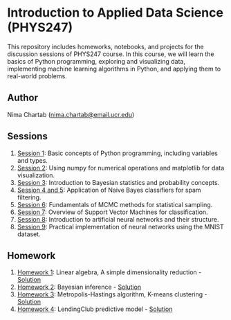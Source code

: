 # Introduction to Applied Data Science (PHYS247)

This repository includes homeworks, notebooks, and projects for the discussion sessions of PHYS247 course. In this course, we will learn the basics of Python programming, exploring and visualizing data, implementing machine learning algorithms in Python, and applying them to real-world problems.

## Author

Nima Chartab (nima.chartab@email.ucr.edu)

## Sessions

1. [Session 1](https://github.com/NimaChartab/Introduction-to-applied-data-science/blob/master/notebooks/session1.ipynb): Basic concepts of Python programming, including variables and types.
2. [Session 2](https://github.com/NimaChartab/Introduction-to-applied-data-science/blob/master/notebooks/Session2.ipynb): Using numpy for numerical operations and matplotlib for data visualization.
3. [Session 3](https://github.com/NimaChartab/Introduction-to-applied-data-science/blob/master/notebooks/Session3.ipynb): Introduction to Bayesian statistics and probability concepts.
4. [Session 4 and 5](https://github.com/NimaChartab/Introduction-to-applied-data-science/blob/master/notebooks/Session4-5/Session4_5.ipynb): Application of Naive Bayes classifiers for spam filtering.
5. [Session 6](https://github.com/NimaChartab/Introduction-to-applied-data-science/blob/master/notebooks/Session6.ipynb): Fundamentals of MCMC methods for statistical sampling.
6. [Session 7](https://github.com/NimaChartab/Introduction-to-applied-data-science/blob/master/notebooks/Session7.ipynb): Overview of Support Vector Machines for classification.
7. [Session 8](https://github.com/NimaChartab/Introduction-to-applied-data-science/blob/master/notebooks/Session8.ipynb): Introduction to artificial neural networks and their structure.
8. [Session 9](https://github.com/NimaChartab/Introduction-to-applied-data-science/blob/master/notebooks/Session9.ipynb): Practical implementation of neural networks using the MNIST dataset.

## Homework

1. [Homework 1](https://github.com/NimaChartab/Introduction-to-applied-data-science/blob/master/Homework/Homework1.pdf): Linear algebra, A simple dimensionality reduction - [Solution](https://github.com/NimaChartab/Introduction-to-applied-data-science/blob/master/Homework/Homework1-solution.ipynb)
2. [Homework 2](https://github.com/NimaChartab/Introduction-to-applied-data-science/blob/master/Homework/Homework2.pdf): Bayesian inference - [Solution](https://github.com/NimaChartab/Introduction-to-applied-data-science/blob/master/Homework/Homework2-solution.ipynb)
3. [Homework 3](https://github.com/NimaChartab/Introduction-to-applied-data-science/blob/master/Homework/Homework3.pdf): Metropolis-Hastings algorithm, K-means clustering - [Solution](https://github.com/NimaChartab/Introduction-to-applied-data-science/blob/master/Homework/Homework3-solution.ipynb)
4. [Homework 4](https://github.com/NimaChartab/Introduction-to-applied-data-science/blob/master/Homework/Homework4.pdf): LendingClub predictive model - [Solution](https://github.com/NimaChartab/Introduction-to-applied-data-science/blob/master/Homework/Homework4-solution.ipynb)
